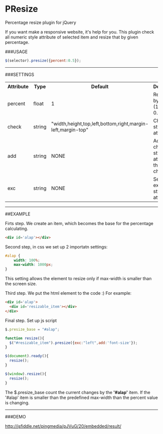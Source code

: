 PResize
=======
Percentage resize plugin for jQuery

If you want make a responsive website, it's help for you. This plugin check all numeric style attribute of selected item and resize that by given percentage.

###USAGE
```javascript
$(selector).presize({percent:0.5});
```

---------------------------------------

###SETTINGS
<table>
  <tr>
    <th>Attribute</th>
    <th>Type</th>
    <th>Default</th>
    <th>Description</th>
  </tr>
  <tr>
    <td>percent</td>
    <td>float</td>
    <td>1</td>
    <td>Resize rate by percent. (1 = 100%, 0.5 = 50%)</td>
  </tr>
  <tr>
    <td>check</td>
    <td>string</td>
    <td>"width,height,top,left,bottom,right,margin-left,margin-top"</td>
    <td>Checked style attributes</td>
  </tr>
  <tr>
    <td>add</td>
    <td>string</td>
    <td>NONE</td>
    <td>Add checked style attribute to the default checks</td>
  </tr>
  <tr>
    <td>exc</td>
    <td>string</td>
    <td>NONE</td>
    <td>Set the excepted style attributes</td>
  </tr>
</table>

---------------------------------------

##EXAMPLE

Firts step. We create an item, which becomes the base for the percentage calculating.
```html
<div id='alap'></div>
```

Second step, in css we set up 2 importatn settings:
```css
#alap {
	width: 100%;
	max-width: 1000px;
}
```
This setting allows the element to resize only if max-width is smaller than the screen size.

Third step. We put the html element to the code :) For example:
```html
<div id='alap'>
  <div id='resizable_item'></div>
</div>
```

Final step. Set up js script
```javascript
$.presize_base = "#alap";

function resize(){
  $("#resizable_item").presize({exc:"left",add:'font-size'});
}

$(document).ready(){
  resize();
}

$(window).resize(){
  resize();
}
```

The $.presize_base count the current changes by the **'#alap'** item. If the '#alap' item is smaller than the predefined max-width than the percent value is changing.

---------------------------------------

###DEMO

http://jsfiddle.net/pingmedia/pJVuG/20/embedded/result/
